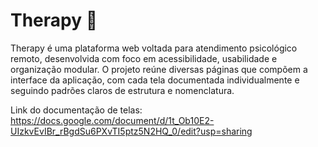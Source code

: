 # Therapy 🧠

Therapy é uma plataforma web voltada para atendimento psicológico remoto, desenvolvida com foco em acessibilidade, usabilidade e organização modular. O projeto reúne diversas páginas que compõem a interface da aplicação, com cada tela documentada individualmente e seguindo padrões claros de estrutura e nomenclatura.

Link do documentação de telas: https://docs.google.com/document/d/1t_Ob10E2-UIzkvEvIBr_rBgdSu6PXvTI5ptz5N2HQ_0/edit?usp=sharing
